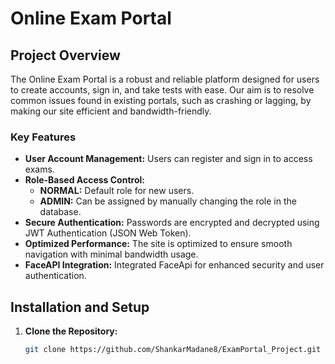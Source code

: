 # Online Exam Portal

## Project Overview
The Online Exam Portal is a robust and reliable platform designed for users to create accounts, sign in, and take tests with ease. Our aim is to resolve common issues found in existing portals, such as crashing or lagging, by making our site efficient and bandwidth-friendly.

### Key Features
- **User Account Management:** Users can register and sign in to access exams.
- **Role-Based Access Control:** 
  - **NORMAL:** Default role for new users.
  - **ADMIN:** Can be assigned by manually changing the role in the database.
- **Secure Authentication:** Passwords are encrypted and decrypted using JWT Authentication (JSON Web Token).
- **Optimized Performance:** The site is optimized to ensure smooth navigation with minimal bandwidth usage.
- **FaceAPI Integration:** Integrated FaceApi for enhanced security and user authentication.

## Installation and Setup
1. **Clone the Repository:**
   ```bash
   git clone https://github.com/ShankarMadane8/ExamPortal_Project.git
